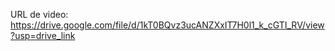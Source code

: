 URL de video: https://drive.google.com/file/d/1kT0BQvz3ucANZXxIT7H0l1_k_cGTI_RV/view?usp=drive_link
